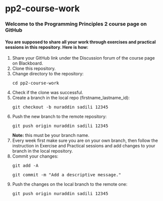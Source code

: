 # pp2-course-work

<h3>Welcome to the Programming Principles 2 course page on GitHub</h3>

<h4>You are supposed to share all your work through exercises and practical sessions in this repository. Here is how:</h4>

<ol>
	<li>Share your GitHub link under the Discussion forum of the course page on Blackboard.</li>
	<li>Clone this repository.</li>
	<li>Change directory to the repository: <pre>cd pp2-course-work</pre></li>
	<li>Check if the clone was successful.</li>
	<li>Create a branch in the local repo (firstname_lastname_id): <pre>git checkout -b nuraddin_sadili_12345</pre></li>
	<li>Push the new branch to the remote repository: <pre>git push origin nuraddin_sadili_12345</pre> <strong>Note:</strong> this must be your branch name.</li>
	<li>Every week first make sure you are on your own branch, then follow the instruction in Exercise and Practical sessions and add changes to your branch in the local repository.</li>
	<li>Commit your changes: <pre>git add -A</pre> <pre>git commit -m "Add a descriptive message."</pre></li>
	<li>Push the changes on the local branch to the remote one: <pre>git push origin nuraddin_sadili_12345</pre></li>
</ol>